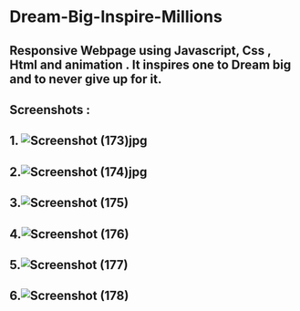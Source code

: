 # Dream-Big-Inspire-Millions
## Responsive Webpage using Javascript, Css , Html and animation  . It inspires one to Dream big and to never give up for it. 

## Screenshots :
## 1. ![Screenshot (173)jpg](https://user-images.githubusercontent.com/32910597/82092643-4ff94680-9717-11ea-9359-a2c2e958cd80.jpg)
## 2.![Screenshot (174)jpg](https://user-images.githubusercontent.com/32910597/82092655-57205480-9717-11ea-8b9e-3477e0033cdd.jpg)
## 3.![Screenshot (175)](https://user-images.githubusercontent.com/32910597/82092674-5d163580-9717-11ea-96a5-36a137a68ffa.jpg)
## 4.![Screenshot (176)](https://user-images.githubusercontent.com/32910597/82092696-63a4ad00-9717-11ea-8365-ec0940e02261.jpg)
## 5.![Screenshot (177)](https://user-images.githubusercontent.com/32910597/82092714-699a8e00-9717-11ea-898e-18817a5484d2.jpg)
## 6.![Screenshot (178)](https://user-images.githubusercontent.com/32910597/82092725-6f906f00-9717-11ea-84d1-d976b4079fa7.jpg)
